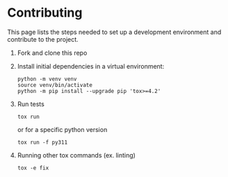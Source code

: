 # Contributing

This page lists the steps needed to set up a development environment and contribute to the project.

1. Fork and clone this repo

2. Install initial dependencies in a virtual environment:

    ```shell
    python -m venv venv
    source venv/bin/activate
    python -m pip install --upgrade pip 'tox>=4.2'
    ```

3. Run tests

    ```shell
    tox run
    ```

    or for a specific python version

    ```shell
    tox run -f py311
    ```

4. Running other tox commands (ex. linting)

    ```shell
    tox -e fix
    ```
